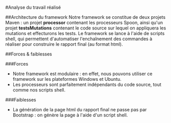 #Analyse du travail réalisé

##Architecture du framework
Notre framework se constitue de deux projets Maven : un projet <b>processor</b> contenant les processeurs Spoon, ainsi qu'un projet <b>testsMutations</b> contenant le code source sur lequel on appliquera les mutations et effecturons les tests.
Le framework se lance à l'aide de scripts shell, qui permettent d'automatiser l'enchaînement des commandes à réaliser pour construire le rapport final (au format html).

##Forces & faiblesses

###Forces
<ul>
<li>Notre framework est modulaire : en effet, nous pouvons utiliser ce framework sur les plateformes Windows et Ubuntu.</li>
<li>Les processeurs sont parfaitement indépendants du code source, tout comme nos scripts shell.</li>
</ul>

###Faiblesses
<ul>
<li>La génération de la page html du rapport final ne passe pas par Bootstrap : on génère la page à l'aide d'un script shell.</li>
</ul>
